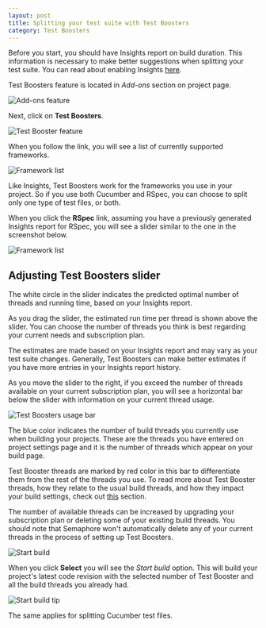 ```yaml
---
layout: post
title: Splitting your test suite with Test Boosters
category: Test Boosters
---
```


Before you start, you should have Insights report on build duration. This
information is necessary to make better suggestions when splitting your test
suite. You can read about enabling Insights [here](/docs/insights/enabling-insights.html).

Test Boosters feature is located in _Add-ons_ section on project page.

<img src="/docs/assets/img/test_boosters/project_header.png" alt="Add-ons
feature" class="img-responsive img-bordered">

Next, click on **Test Boosters**.

<img src="/docs/assets/img/test_boosters/tb_add_on.png" alt="Test Booster
feature" class="img-responsive img-bordered">

When you follow the link, you will see a list of currently supported
frameworks.

<img src="/docs/assets/img/test_boosters/framework_list.png" alt="Framework
list" class="img-responsive img-bordered">

Like Insights, Test Boosters work for the frameworks you use in your project.
So if you use both Cucumber and RSpec, you can choose to split only one type of
test files, or both.

When you click the **RSpec** link, assuming you have a previously generated
Insights report for RSpec, you will see a slider similar to the one in the
screenshot below.

<img src="/docs/assets/img/test_boosters/tb_slider.png" alt="Framework
list" class="img-responsive img-bordered">

## Adjusting Test Boosters slider

The white circle in the slider indicates the predicted optimal number of
threads and running time, based on your Insights report.

As you drag the slider, the estimated run time per thread is shown above the
slider. You can choose the number of threads you think is best regarding your
current needs and subscription plan.

The estimates are made based on your Insights report and may vary as your test
suite changes. Generally, Test Boosters can make better estimates if you have
more entries in your Insights report history.

As you move the slider to the right, if you exceed the number of threads
available on your current subscription plan, you will see a horizontal bar
below the slider with information on your current thread usage.

<img src="/docs/assets/img/test_boosters/tb_upgrade_plan.png" alt="Test
Boosters usage bar" class="img-responsive img-bordered">

The blue color indicates the number of build threads you currently use when
building your projects. These are the threads you have entered on project
settings page and it is the number of threads which appear on your build page.

Test Booster threads are marked by red color in this bar to differentiate them
from the rest of the threads you use. To read more about Test Booster threads,
how they relate to the usual build threads, and how they impact your build
settings, check out [this](/docs/test_boosters/test-booster-threads.html)
section.

The number of available threads can be increased by upgrading your subscription
plan or deleting some of your existing build threads. You should note that
Semaphore won't automatically delete any of your current threads in the process
of setting up Test Boosters.

<img src="/docs/assets/img/test_boosters/start_build.png" alt="Start build"
class="img-responsive img-bordered">

When you click **Select** you will see the _Start build_ option. This will
build your project's latest code revision with the selected number of Test
Booster and all the build threads you already had.

<img src="/docs/assets/img/test_boosters/start_build_tip.png" alt="Start build
tip" class="img-responsive img-bordered">

The same applies for splitting Cucumber test files.
